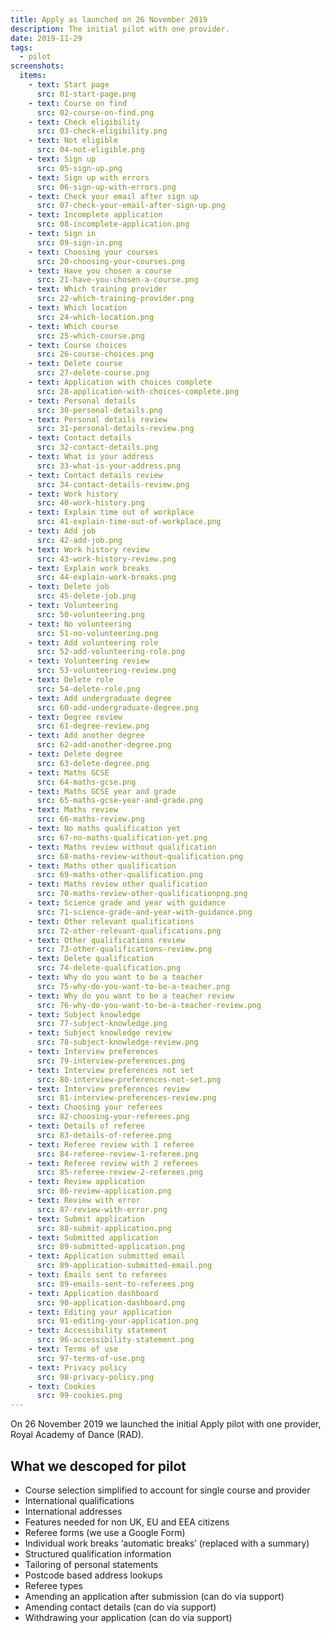 ```yaml
---
title: Apply as launched on 26 November 2019
description: The initial pilot with one provider.
date: 2019-11-29
tags:
  - pilot
screenshots:
  items:
    - text: Start page
      src: 01-start-page.png
    - text: Course on find
      src: 02-course-on-find.png
    - text: Check eligibility
      src: 03-check-eligibility.png
    - text: Not eligible
      src: 04-not-eligible.png
    - text: Sign up
      src: 05-sign-up.png
    - text: Sign up with errors
      src: 06-sign-up-with-errors.png
    - text: Check your email after sign up
      src: 07-check-your-email-after-sign-up.png
    - text: Incomplete application
      src: 08-incomplete-application.png
    - text: Sign in
      src: 09-sign-in.png
    - text: Choosing your courses
      src: 20-choosing-your-courses.png
    - text: Have you chosen a course
      src: 21-have-you-chosen-a-course.png
    - text: Which training provider
      src: 22-which-training-provider.png
    - text: Which location
      src: 24-which-location.png
    - text: Which course
      src: 25-which-course.png
    - text: Course choices
      src: 26-course-choices.png
    - text: Delete course
      src: 27-delete-course.png
    - text: Application with choices complete
      src: 28-application-with-choices-complete.png
    - text: Personal details
      src: 30-personal-details.png
    - text: Personal details review
      src: 31-personal-details-review.png
    - text: Contact details
      src: 32-contact-details.png
    - text: What is your address
      src: 33-what-is-your-address.png
    - text: Contact details review
      src: 34-contact-details-review.png
    - text: Work history
      src: 40-work-history.png
    - text: Explain time out of workplace
      src: 41-explain-time-out-of-workplace.png
    - text: Add job
      src: 42-add-job.png
    - text: Work history review
      src: 43-work-history-review.png
    - text: Explain work breaks
      src: 44-explain-work-breaks.png
    - text: Delete job
      src: 45-delete-job.png
    - text: Volunteering
      src: 50-volunteering.png
    - text: No volunteering
      src: 51-no-volunteering.png
    - text: Add volunteering role
      src: 52-add-volunteering-role.png
    - text: Volunteering review
      src: 53-volunteering-review.png
    - text: Delete role
      src: 54-delete-role.png
    - text: Add undergraduate degree
      src: 60-add-undergraduate-degree.png
    - text: Degree review
      src: 61-degree-review.png
    - text: Add another degree
      src: 62-add-another-degree.png
    - text: Delete degree
      src: 63-delete-degree.png
    - text: Maths GCSE
      src: 64-maths-gcse.png
    - text: Maths GCSE year and grade
      src: 65-maths-gcse-year-and-grade.png
    - text: Maths review
      src: 66-maths-review.png
    - text: No maths qualification yet
      src: 67-no-maths-qualification-yet.png
    - text: Maths review without qualification
      src: 68-maths-review-without-qualification.png
    - text: Maths other qualification
      src: 69-maths-other-qualification.png
    - text: Maths review other qualification
      src: 70-maths-review-other-qualificationpng.png
    - text: Science grade and year with guidance
      src: 71-science-grade-and-year-with-guidance.png
    - text: Other relevant qualifications
      src: 72-other-relevant-qualifications.png
    - text: Other qualifications review
      src: 73-other-qualifications-review.png
    - text: Delete qualification
      src: 74-delete-qualification.png
    - text: Why do you want to be a teacher
      src: 75-why-do-you-want-to-be-a-teacher.png
    - text: Why do you want to be a teacher review
      src: 76-why-do-you-want-to-be-a-teacher-review.png
    - text: Subject knowledge
      src: 77-subject-knowledge.png
    - text: Subject knowledge review
      src: 78-subject-knowledge-review.png
    - text: Interview preferences
      src: 79-interview-preferences.png
    - text: Interview preferences not set
      src: 80-interview-preferences-not-set.png
    - text: Interview preferences review
      src: 81-interview-preferences-review.png
    - text: Choosing your referees
      src: 82-choosing-your-referees.png
    - text: Details of referee
      src: 83-details-of-referee.png
    - text: Referee review with 1 referee
      src: 84-referee-review-1-referee.png
    - text: Referee review with 2 referees
      src: 85-referee-review-2-referees.png
    - text: Review application
      src: 86-review-application.png
    - text: Review with error
      src: 87-review-with-error.png
    - text: Submit application
      src: 88-submit-application.png
    - text: Submitted application
      src: 89-submitted-application.png
    - text: Application submitted email
      src: 89-application-submitted-email.png
    - text: Emails sent to referees
      src: 89-emails-sent-to-referees.png
    - text: Application dashboard
      src: 90-application-dashboard.png
    - text: Editing your application
      src: 91-editing-your-application.png
    - text: Accessibility statement
      src: 96-accessibility-statement.png
    - text: Terms of use
      src: 97-terms-of-use.png
    - text: Privacy policy
      src: 98-privacy-policy.png
    - text: Cookies
      src: 99-cookies.png
---
```


On 26 November 2019 we launched the initial Apply pilot with one provider, Royal Academy of Dance (RAD).

## What we descoped for pilot

- Course selection simplified to account for single course and provider
- International qualifications
- International addresses
- Features needed for non UK, EU and EEA citizens
- Referee forms (we use a Google Form)
- Individual work breaks ‘automatic breaks’ (replaced with a summary)
- Structured qualification information
- Tailoring of personal statements
- Postcode based address lookups
- Referee types
- Amending an application after submission (can do via support)
- Amending contact details (can do via support)
- Withdrawing your application (can do via support)
